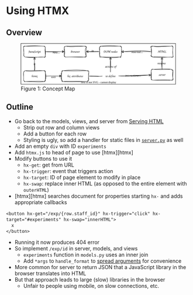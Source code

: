# Using HTMX

## Overview

<figure id="htmx-concept-map">
  <img src="htmx_concept_map.svg" alt="concept map of HTMX"/>
  <figcaption>Figure 1: Concept Map</figcaption>
</figure>

<p id="terms"></p>

## Outline

-   Go back to the models, views, and server from [Serving HTML](../09_view/)
    -   Strip out row and column views
    -   Add a button for each row
    -   Styling is ugly, so add a handler for static files in [`server.py`](./server.py) as well
-   Add an empty `div` with ID `experiments`
-   Add `htmx.js` to head of page to use [htmx][htmx]
-   Modify buttons to use it
    -   `hx-get`: get from URL
    -   `hx-trigger`: event that triggers action
    -   `hx-target`: ID of page element to modify in place
    -   `hx-swap`: replace inner HTML (as opposed to the entire element with `outerHTML`)
-   [htmx][htmx] searches document for properties starting `hx-` and adds appropriate callbacks

```
<button hx-get="/exp/{row.staff_id}" hx-trigger="click" hx-target="#experiments" hx-swap="innerHTML">
  x
</button>
```

-   Running it now produces 404 error
-   So implement `/exp/id` in server, models, and views
    -   `experiments` function in `models.py` uses an inner join
    -   Add `*args` to `handle_format` to [spread arguments](g:spread-arguments) for convenience
-   More common for server to return JSON that a JavaScript library in the browser translates into HTML
-   But that approach leads to large (slow) libraries in the browser
    -   Unfair to people using mobile, on slow connections, etc.
